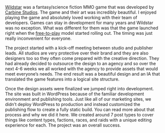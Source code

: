 [Wildstar](https://en.wikipedia.org/wiki/WildStar_(video_game)) was a fantasy/science fiction MMO game that was developed by [Carbine Studios](https://en.wikipedia.org/wiki/Carbine_Studios). The game and their art was incredibly beautiful. I enjoyed playing the game and absolutely loved working with their team of developers. Games can stay in development for many years and Wildstar was no exception. What was different for them was that the game launched right when the [free-to-play](https://en.wikipedia.org/wiki/Free-to-play) model started rolling out. The timing was just really inconvenient for everyone. 

The project started with a kick-off meeting between studio and publisher leads. All studios are very protective over their brand and they are also designers too so they often come prepared with the creative direction. They had already decided to outsource the design to an agency and so over the next 4-6 weeks we all worked with the agency to provide assets that would meet everyone’s needs. The end result was a beautiful design and an IA that translated the game features into a logical site structure. 

Once the design assets were finalized we jumped right into development. The site was built in WordPress because of the familiar development environment and publishing tools. Just like all of our marketing sites, we didn’t deploy WordPress to production and instead customized the publishing flow to create a fully static build. You can read more about that process and why we did it here. We created around 7 post types to cover things like content types, factions, races, and raids with a unique editing experience for each. The project was an overall success.
